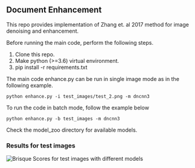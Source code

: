 ## Document Enhancement

This repo provides implementation of Zhang et. al 2017 method for image denoising and enhancement.

Before running the main code, perform the following steps.

 1. Clone this repo.
 2. Make python (>=3.6) virtual environment.
 3. pip install -r requirements.txt

The main code enhance.py can be run in single image mode as in the following example.

```python enhance.py -i test_images/test_2.png -m dncnn3```

To run the code in batch mode, follow the example below

```python enhance.py -b test_images -m dncnn3 ```

Check the model_zoo directory for available models.

### Results  for test images
![Brisque Scores for test images with different models](https://github.com/ArunAniyan/doc_enhance/blob/main/table.png)


